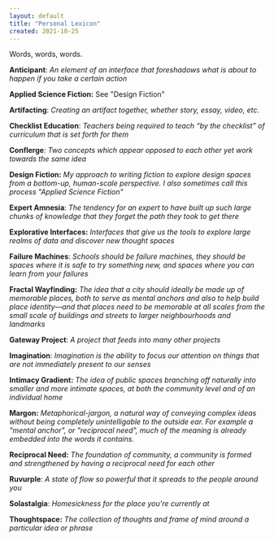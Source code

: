 ```yaml
---
layout: default
title: "Personal Lexicon"
created: 2021-10-25
---
```


Words, words, words. 

**Anticipant**: *An element of an interface that foreshadows what is about to happen if you take a certain action*

**Applied Science Fiction:** See "Design Fiction"

**Artifacting**: *Creating an artifact together, whether story, essay, video, etc.*

**Checklist Education**: *Teachers being required to teach “by the checklist” of curriculum that is set forth for them*

**Conflerge**: *Two concepts which appear opposed to each other yet work towards the same idea*

**Design Fiction:** *My approach to writing fiction to explore design spaces from a bottom-up, human-scale perspective. I also sometimes call this process "Applied Science Fiction"*

**Expert Amnesia**: *The tendency for an expert to have built up such large chunks of knowledge that they forget the path they took to get there*

**Explorative Interfaces:** *Interfaces that give us the tools to explore large realms of data and discover new thought spaces*

**Failure Machines**: *Schools should be failure machines, they should be spaces where it is safe to try something new, and spaces where you can learn from your failures*

**Fractal Wayfinding:** *The idea that a city should ideally be made up of memorable places, both to serve as mental anchors and also to help build place identity—and that places need to be memorable at all scales from the small scale of buildings and streets to larger neighbourhoods and landmarks*

**Gateway Project**: *A project that feeds into many other projects*

**Imagination**: *Imagination is the ability to focus our attention on things that are not immediately present to our senses*

**Intimacy Gradient:** *The idea of public spaces branching off naturally into smaller and more intimate spaces, at both the community level and of an individual home*

**Margon:** *Metaphorical-jargon, a natural way of conveying complex ideas without being completely unintelligable to the outside ear. For example a "mental anchor", or "reciprocal need", much of the meaning is already embedded into the words it contains.*

**Reciprocal Need:** *The foundation of community, a community is formed and strengthened by having a reciprocal need for each other*

**Ruvurple**: *A state of flow so powerful that it spreads to the people around you*

**Solastalgia**: *Homesickness for the place you're currently at*

**Thoughtspace:** *The collection of thoughts and frame of mind around a particular idea or phrase*


<!--

constitutive rules
psychotechnology
magic circle
flaneur
derive

-->
